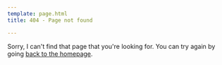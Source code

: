```yaml
---
template: page.html
title: 404 - Page not found

---
```


Sorry, I can't find that page that you're looking for. You can try
again by going [back to the homepage](/).
